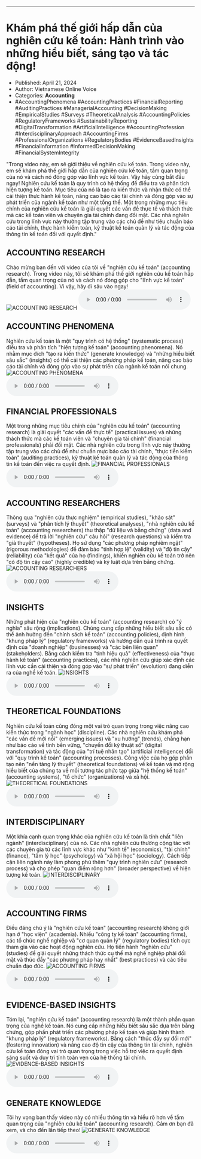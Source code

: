 
---

# Khám phá thế giới hấp dẫn của nghiên cứu kế toán: Hành trình vào những hiểu biết, sáng tạo và tác động!

- Published: April 21, 2024
- Author: Vietnamese Online Voice
- Categories: **Accounting**
- #AccountingPhenomena #AccountingPractices #FinancialReporting #AuditingPractices #ManagerialAccounting #DecisionMaking #EmpiricalStudies #Surveys #TheoreticalAnalysis #AccountingPolicies #RegulatoryFrameworks #SustainabilityReporting #DigitalTransformation #ArtificialIntelligence #AccountingProfession #InterdisciplinaryApproach #AccountingFirms #ProfessionalOrganizations #RegulatoryBodies #EvidenceBasedInsights #FinancialInformation #InformedDecisionMaking #FinancialSystemIntegrity

"Trong video này, em sẽ giới thiệu về nghiên cứu kế toán. Trong video này, em sẽ khám phá thế giới hấp dẫn của nghiên cứu kế toán, tầm quan trọng của nó và cách nó đóng góp vào lĩnh vực kế toán. Vậy hãy cùng bắt đầu ngay! Nghiên cứu kế toán là quy trình có hệ thống để điều tra và phân tích hiện tượng kế toán. Mục tiêu của nó là tạo ra kiến thức và nhận thức có thể cải thiện thực hành kế toán, nâng cao báo cáo tài chính và đóng góp vào sự phát triển của ngành kế toán như một tổng thể. Một trong những mục tiêu chính của nghiên cứu kế toán là giải quyết các vấn đề thực tế và thách thức mà các kế toán viên và chuyên gia tài chính đang đối mặt. Các nhà nghiên cứu trong lĩnh vực này thường tập trung vào các chủ đề như tiêu chuẩn báo cáo tài chính, thực hành kiểm toán, kỹ thuật kế toán quản lý và tác động của thông tin kế toán đối với quyết định."


## ACCOUNTING RESEARCH

Chào mừng bạn đến với video của tôi về "nghiên cứu kế toán" (accounting research). Trong video này, tôi sẽ khám phá thế giới nghiên cứu kế toán hấp dẫn, tầm quan trọng của nó và cách nó đóng góp cho "lĩnh vực kế toán" (field of accounting). Vì vậy, hãy đi sâu vào ngay!
![ACCOUNTING RESEARCH](https://http-archiver-apis-production-80.schnworks.com/storage/images/transitions/2024-04-21/transition-11418521090-Montserrat-Regular-880E4F.jpg)
<audio controls>
    <source src="https://http-archiver-apis-production-80.schnworks.com/storage/audio/file-39607086367.mp3" type="audio/mpeg">
</audio>



## ACCOUNTING PHENOMENA

Nghiên cứu kế toán là một "quy trình có hệ thống" (systematic process) điều tra và phân tích "hiện tượng kế toán" (accounting phenomena). Nó nhằm mục đích "tạo ra kiến ​​thức" (generate knowledge) và "những hiểu biết sâu sắc" (insights) có thể cải thiện các phương pháp kế toán, nâng cao báo cáo tài chính và đóng góp vào sự phát triển của ngành kế toán nói chung.
![ACCOUNTING PHENOMENA](https://http-archiver-apis-production-80.schnworks.com/storage/images/transitions/2024-04-21/transition--30505485168-Montserrat-Regular-673AB7.jpg)
<audio controls>
    <source src="https://http-archiver-apis-production-80.schnworks.com/storage/audio/file-11437066816.mp3" type="audio/mpeg">
</audio>



## FINANCIAL PROFESSIONALS

Một trong những mục tiêu chính của "nghiên cứu kế toán" (accounting research) là giải quyết "các vấn đề thực tế" (practical issues) và những thách thức mà các kế toán viên và "chuyên gia tài chính" (financial professionals) phải đối mặt. Các nhà nghiên cứu trong lĩnh vực này thường tập trung vào các chủ đề như chuẩn mực báo cáo tài chính, "thực tiễn kiểm toán" (auditing practices), kỹ thuật kế toán quản lý và tác động của thông tin kế toán đến việc ra quyết định.
![FINANCIAL PROFESSIONALS](https://http-archiver-apis-production-80.schnworks.com/storage/images/transitions/2024-04-21/transition-56315306232-Montserrat-Regular-9C27B0.jpg)
<audio controls>
    <source src="https://http-archiver-apis-production-80.schnworks.com/storage/audio/file-23965074341.mp3" type="audio/mpeg">
</audio>



## ACCOUNTING RESEARCHERS

Thông qua "nghiên cứu thực nghiệm" (empirical studies), "khảo sát" (surveys) và "phân tích lý thuyết" (theoretical analyses), "nhà nghiên cứu kế toán" (accounting researchers) thu thập "dữ liệu và bằng chứng" (data and evidence) để trả lời "nghiên cứu" câu hỏi" (research questions) và kiểm tra "giả thuyết" (hypotheses). Họ sử dụng "các phương pháp nghiêm ngặt" (rigorous methodologies) để đảm bảo "tính hợp lệ" (validity) và "độ tin cậy" (reliability) của "kết quả" của họ (findings), khiến nghiên cứu kế toán trở nên "có độ tin cậy cao" (highly credible) và kỷ luật dựa trên bằng chứng.
![ACCOUNTING RESEARCHERS](https://http-archiver-apis-production-80.schnworks.com/storage/images/transitions/2024-04-21/transition--22220107098-Montserrat-Regular-7B1FA2.jpg)
<audio controls>
    <source src="https://http-archiver-apis-production-80.schnworks.com/storage/audio/file-33129502821.mp3" type="audio/mpeg">
</audio>



## INSIGHTS

Những phát hiện của "nghiên cứu kế toán" (accounting research) có "ý nghĩa" sâu rộng (implications). Chúng cung cấp những hiểu biết sâu sắc có thể ảnh hưởng đến "chính sách kế toán" (accounting policies), định hình "khung pháp lý" (regulatory frameworks) và hướng dẫn quá trình ra quyết định của "doanh nghiệp" (businesses) và "các bên liên quan" (stakeholders). Bằng cách kiểm tra "tính hiệu quả" (effectiveness) của "thực hành kế toán" (accounting practices), các nhà nghiên cứu giúp xác định các lĩnh vực cần cải thiện và đóng góp vào "sự phát triển" (evolution) đang diễn ra của nghề kế toán.
![INSIGHTS](https://http-archiver-apis-production-80.schnworks.com/storage/images/transitions/2024-04-21/transition--11771723421-Montserrat-Bold-004895.jpg)
<audio controls>
    <source src="https://http-archiver-apis-production-80.schnworks.com/storage/audio/file-5210927026.mp3" type="audio/mpeg">
</audio>



## THEORETICAL FOUNDATIONS

Nghiên cứu kế toán cũng đóng một vai trò quan trọng trong việc nâng cao kiến ​​thức trong "ngành học" (discipline). Các nhà nghiên cứu khám phá "các vấn đề mới nổi" (emerging issues) và "xu hướng" (trends), chẳng hạn như báo cáo về tính bền vững, "chuyển đổi kỹ thuật số" (digital transformation) và tác động của "trí tuệ nhân tạo" (artificial intelligence) đối với "quy trình kế toán" (accounting processes). Công việc của họ góp phần tạo nên "nền tảng lý thuyết" (theoretical foundations) về kế toán và mở rộng hiểu biết của chúng ta về mối tương tác phức tạp giữa "hệ thống kế toán" (accounting systems), "tổ chức" (organizations) và xã hội.
![THEORETICAL FOUNDATIONS](https://http-archiver-apis-production-80.schnworks.com/storage/images/transitions/2024-04-21/transition-19044415101-Montserrat-Medium-880E4F.jpg)
<audio controls>
    <source src="https://http-archiver-apis-production-80.schnworks.com/storage/audio/file-12807713742.mp3" type="audio/mpeg">
</audio>



## INTERDISCIPLINARY

Một khía cạnh quan trọng khác của nghiên cứu kế toán là tính chất "liên ngành" (interdisciplinary) của nó. Các nhà nghiên cứu thường cộng tác với các chuyên gia từ các lĩnh vực khác như "kinh tế" (economics), "tài chính" (finance), "tâm lý học" (psychology) và "xã hội học" (sociology). Cách tiếp cận liên ngành này làm phong phú thêm "quy trình nghiên cứu" (research process) và cho phép "quan điểm rộng hơn" (broader perspective) về hiện tượng kế toán.
![INTERDISCIPLINARY](https://http-archiver-apis-production-80.schnworks.com/storage/images/transitions/2024-04-21/transition-5143690437-Montserrat-Bold-4A148C.jpg)
<audio controls>
    <source src="https://http-archiver-apis-production-80.schnworks.com/storage/audio/file-6635459412.mp3" type="audio/mpeg">
</audio>



## ACCOUNTING FIRMS

Điều đáng chú ý là "nghiên cứu kế toán" (accounting research) không giới hạn ở "học viện" (academia). Nhiều "công ty kế toán" (accounting firms), các tổ chức nghề nghiệp và "cơ quan quản lý" (regulatory bodies) tích cực tham gia vào các hoạt động nghiên cứu. Họ tiến hành "nghiên cứu" (studies) để giải quyết những thách thức cụ thể mà nghề nghiệp phải đối mặt và thúc đẩy "các phương pháp hay nhất" (best practices) và các tiêu chuẩn đạo đức.
![ACCOUNTING FIRMS](https://http-archiver-apis-production-80.schnworks.com/storage/images/transitions/2024-04-21/transition--15549639811-Montserrat-Thin-9C27B0.jpg)
<audio controls>
    <source src="https://http-archiver-apis-production-80.schnworks.com/storage/audio/file-50197755126.mp3" type="audio/mpeg">
</audio>



## EVIDENCE-BASED INSIGHTS

Tóm lại, "nghiên cứu kế toán" (accounting research) là một thành phần quan trọng của nghề kế toán. Nó cung cấp những hiểu biết sâu sắc dựa trên bằng chứng, góp phần phát triển các phương pháp kế toán và giúp hình thành "khung pháp lý" (regulatory frameworks). Bằng cách "thúc đẩy sự đổi mới" (fostering innovation) và nâng cao độ tin cậy của thông tin tài chính, nghiên cứu kế toán đóng vai trò quan trọng trong việc hỗ trợ việc ra quyết định sáng suốt và duy trì tính toàn vẹn của hệ thống tài chính.
![EVIDENCE-BASED INSIGHTS](https://http-archiver-apis-production-80.schnworks.com/storage/images/transitions/2024-04-21/transition--50356225236-Montserrat-Black-1A237E.jpg)
<audio controls>
    <source src="https://http-archiver-apis-production-80.schnworks.com/storage/audio/file-696711870.mp3" type="audio/mpeg">
</audio>



## GENERATE KNOWLEDGE

Tôi hy vọng bạn thấy video này có nhiều thông tin và hiểu rõ hơn về tầm quan trọng của "nghiên cứu kế toán" (accounting research). Cảm ơn bạn đã xem, và cho đến lần tiếp theo!
![GENERATE KNOWLEDGE](https://http-archiver-apis-production-80.schnworks.com/storage/images/transitions/2024-04-21/transition--22925022454-Montserrat-Regular-283593.jpg)
<audio controls>
    <source src="https://http-archiver-apis-production-80.schnworks.com/storage/audio/file-10421387427.mp3" type="audio/mpeg">
</audio>

